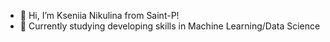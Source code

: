 
- 👋 Hi, I’m Kseniia Nikulina from Saint-P!
- 👀 Currently studying developing skills in Machine Learning/Data Science

<!--
**ksenyanix/ksenyanix** is a ✨ _special_ ✨ repository because its `README.md` (this file) appears on your GitHub profile.

Here are some ideas to get you started:

-->
